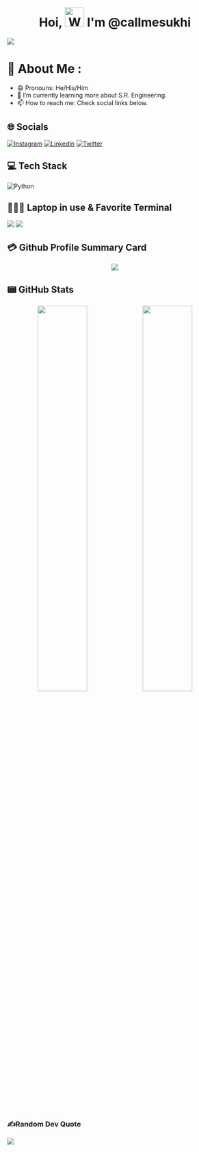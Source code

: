 <h1 align="center"> Hoi, <img src="https://raw.githubusercontent.com/nixin72/nixin72/master/wave.gif" 
         alt="Waving hand animated gif"
         height="45"
         width="45" /> I'm @callmesukhi</h1>

[![](https://visitcount.itsvg.in/api?id=callmesukhi&icon=0&color=1)](https://visitcount.itsvg.in)

# 💫 About Me :
- 😄 Pronouns: He/His/Him
- 🌱 I’m currently learning more about S.R. Engineering.
- 📫 How to reach me: Check social links below.
## 🌐 Socials
[![Instagram](https://img.shields.io/badge/Instagram-E4405F?style=for-the-badge&logo=instagram&logoColor=white)](https://instagram.com/callmesukhi) [![LinkedIn](https://img.shields.io/badge/LinkedIn-0077B5?style=for-the-badge&logo=linkedin&logoColor=white)](https://linkedin.com/in/callmesukhi) [![Twitter](https://img.shields.io/twitter/follow/callmesukhi?logo=Twitter&style=for-the-badge)](https://twitter.com/callmesukhi)

## 💻 Tech Stack
 ![Python](https://img.shields.io/badge/python-3670A0?style=for-the-badge&logo=python&logoColor=ffdd54)
## 👨🏻‍💻 Laptop in use & Favorite Terminal
<img src="https://img.shields.io/badge/Apple-MacBook_Pro_2021-333333?style=for-the-badge&logo=apple&logoColor=white"/> <img src="https://img.shields.io/badge/Warp-000000?style=for-the-badge&logo=iterm2&logoColor=white"/>


## 💳 Github Profile Summary Card
<p align="center">
  <img src="https://github-profile-summary-cards.vercel.app/api/cards/profile-details?username=callmesukhi&theme=vue"/>
</p>

## 📟 GitHub Stats
<p align="center">
	<img width="48%" src="https://github-readme-stats.vercel.app/api?username=callmesukhi&show_icons=true&theme=vue" />
	<img width="48%" src="https://github-readme-streak-stats.herokuapp.com/?user=callmesukhi&theme=vue" />
</p>

### ✍️Random Dev Quote
![](https://quotes-github-readme.vercel.app/api?type=horizontal&theme=vue)
